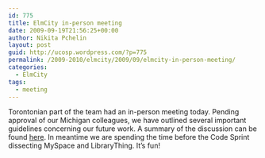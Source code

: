 ```yaml
---
id: 775
title: ElmCity in-person meeting
date: 2009-09-19T21:56:25+00:00
author: Nikita Pchelin
layout: post
guid: http://ucosp.wordpress.com/?p=775
permalink: /2009-2010/elmcity/2009/09/elmcity-in-person-meeting/
categories:
  - ElmCity
tags:
  - meeting
---
```

<!-- 		@page { margin: 2cm } 		P { margin-bottom: 0.21cm } -->

<p style="margin-bottom:0;">
  Torontonian part of the team had an in-person meeting today. Pending approval of our Michigan colleagues, we have outlined several important guidelines concerning our future work. A summary of the discussion can be found <a href="http://nikitapchelin.wordpress.com">here</a>. In meantime we are spending the time before the Code Sprint dissecting MySpace and LibraryThing. It&#8217;s fun!
</p>

<p style="margin-bottom:0;">